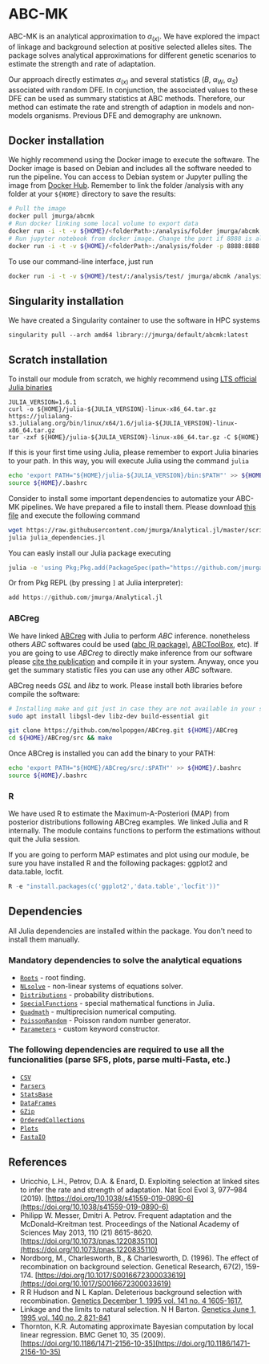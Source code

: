 # ABC-MK

ABC-MK is an analytical approximation to $\alpha_{(x)}$. We have explored the impact of linkage and background selection at positive selected alleles sites. The package solves analytical approximations for different genetic scenarios to estimate the strength and rate of adaptation.

Our approach directly estimates $\alpha_{(x)}$ and several statistics ($B$, $\alpha_W$, $\alpha_S$) associated with random DFE. In conjunction, the associated values to these DFE can be used as summary statistics at ABC methods. Therefore, our method can estimate the rate and strength of adaption in models and non-models organisms. Previous DFE and demography are unknown.

## Docker installation
We highly recommend using the Docker image to execute the software. The Docker image is based on Debian and includes all the software needed to run the pipeline. You can access to Debian system or Jupyter pulling the image from [Docker Hub](https://hub.docker.com/r/jmurga/abcmk). Remember to link the folder /analysis with any folder at your ```${HOME}``` directory to save the results:


```bash
# Pull the image
docker pull jmurga/abcmk
# Run docker linking some local volume to export data
docker run -i -t -v ${HOME}/<folderPath>:/analysis/folder jmurga/abcmk
# Run jupyter notebook from docker image. Change the port if 8888 is already used
docker run -i -t -v ${HOME}/<folderPath>:/analysis/folder -p 8888:8888 jmurga/abcmk /bin/bash -c "jupyter-lab --ip='*' --port=8888 --no-browser --allow-root"
```

To use our command-line interface, just run

```bash
docker run -i -t -v ${HOME}/test/:/analysis/test/ jmurga/abcmk /analysis/abcmk_cli.jl
```

## Singularity installation
We have created a Singularity container to use the software in HPC systems

```singularity
singularity pull --arch amd64 library://jmurga/default/abcmk:latest
```

## Scratch installation
To install our module from scratch, we highly recommend using [LTS official Julia binaries](https://julialang.org/downloads/)

```
JULIA_VERSION=1.6.1
curl -o ${HOME}/julia-${JULIA_VERSION}-linux-x86_64.tar.gz https://julialang-s3.julialang.org/bin/linux/x64/1.6/julia-${JULIA_VERSION}-linux-x86_64.tar.gz
tar -zxf ${HOME}/julia-${JULIA_VERSION}-linux-x86_64.tar.gz -C ${HOME}
``` 

If this is your first time using Julia, please remember to export Julia binaries to your path. In this way, you will execute Julia using the command ```julia```

```bash
echo 'export PATH="${HOME}/julia-${JULIA_VERSION}/bin:$PATH"' >> ${HOME}/.bashrc
source ${HOME}/.bashrc
```

Consider to install some important dependencies to automatize your ABC-MK pipelines. We have prepared a file to install them. Please download [this file](https://raw.githubusercontent.com/jmurga/Analytical.jl/master/scripts/julia_dependencies.jl) and execute the following command


```bash
wget https://raw.githubusercontent.com/jmurga/Analytical.jl/master/scripts/julia_dependencies.jl
julia julia_dependencies.jl
```

You can easly install our Julia package executing

```bash
julia -e 'using Pkg;Pkg.add(PackageSpec(path="https://github.com/jmurga/Analytical.jl"))'
```

Or from Pkg REPL (by pressing `]` at Julia interpreter):

```julia
add https://github.com/jmurga/Analytical.jl
```

### ABCreg
We have linked [ABCreg](https://github.com/molpopgen/ABCreg) with Julia to perform *ABC* inference. nonetheless others *ABC* softwares could be used ([abc (R package)](https://doi.org/10.1111/j.2041-210X.2011.00179.x), [ABCToolBox](https://doi.org/10.1186/1471-2105-11-116), etc). If you are going to use *ABCreg* to directly make inference from our software please [cite the publication](https://doi.org/10.1186/1471-2156-10-35) and compile it in your system. Anyway, once you get the summary statistic files you can use any other *ABC* software.

ABCreg needs *GSL* and *libz* to work. Please install both libraries before compile the software:

```bash 
# Installing make and git just in case they are not available in your system
sudo apt install libgsl-dev libz-dev build-essential git
```

```bash
git clone https://github.com/molpopgen/ABCreg.git ${HOME}/ABCreg
cd ${HOME}/ABCreg/src && make
```

Once ABCreg is installed you can add the binary to your PATH:

```bash 
echo 'export PATH="${HOME}/ABCreg/src/:$PATH"' >> ${HOME}/.bashrc
source ${HOME}/.bashrc
```

### R
We have used R to estimate the Maximum-A-Posteriori (MAP) from posterior distributions following ABCreg examples. We linked Julia and R internally. The module contains functions to perform the estimations without quit the Julia session.

If you are going to perform MAP estimates and plot using our module, be sure you have installed R and the following packages: ggplot2 and data.table, locfit. 

```R
R -e "install.packages(c('ggplot2','data.table','locfit'))"
```

## Dependencies
All Julia dependencies are installed within the package. You don't need to install them manually.

### Mandatory dependencies to solve the analytical equations
- [`Roots`](https://github.com/JuliaMath/Roots.jl) - root finding.
- [`NLsolve`](https://github.com/JuliaStats/Distributions.jl) - non-linear systems of equations solver.
- [`Distributions`](https://github.com/JuliaStats/Distributions.jl) - probability distributions.
- [`SpecialFunctions`](https://github.com/JuliaMath/SpecialFunctions.jl) - special mathematical functions in Julia.
- [`Quadmath`](https://github.com/JuliaMath/Quadmath.jl) - multiprecision numerical computing.
- [`PoissonRandom`](https://github.com/SciML/PoissonRandom.jl) - Poisson random number generator.
- [`Parameters`](https://github.com/mauro3/Parameters.jl) - custom keyword constructor.

### The following dependencies are required to use all the funcionalities (parse SFS, plots, parse multi-Fasta, etc.)
- [`CSV`](https://github.com/JuliaNLSolvers/Optim.jl)
- [`Parsers`](https://github.com/JuliaStats/Distributions.jl)
- [`StatsBase`](https://github.com/JuliaStats/Distances.jl)
- [`DataFrames`](https://github.com/JuliaStats/Distances.jl)
- [`GZip`](https://github.com/JuliaIO/GZip.jl)
- [`OrderedCollections`](https://github.com/JuliaCollections/OrderedCollections.jl)
- [`Plots`](https://github.com/JuliaPlots/Plots.jl)
- [`FastaIO`](https://github.com/carlobaldassi/FastaIO.jl)

## References
- Uricchio, L.H., Petrov, D.A. & Enard, D. Exploiting selection at linked sites to infer the rate and strength of adaptation. Nat Ecol Evol 3, 977–984 (2019). [https://doi.org/10.1038/s41559-019-0890-6](https://doi.org/10.1038/s41559-019-0890-6)
- Philipp W. Messer, Dmitri A. Petrov. Frequent adaptation and the McDonald–Kreitman test. Proceedings of the National Academy of Sciences May 2013, 110 (21) 8615-8620. [https://doi.org/10.1073/pnas.1220835110](https://doi.org/10.1073/pnas.1220835110)
- Nordborg, M., Charlesworth, B., & Charlesworth, D. (1996). The effect of recombination on background selection. Genetical Research, 67(2), 159-174. [https://doi.org/10.1017/S0016672300033619](https://doi.org/10.1017/S0016672300033619)
- R R Hudson and N L Kaplan. Deleterious background selection with recombination. [Genetics December 1, 1995 vol. 141 no. 4 1605-1617.](https://www.genetics.org/content/141/4/1605)
- Linkage and the limits to natural selection. N H Barton. [Genetics June 1, 1995 vol. 140 no. 2 821-841](https://www.genetics.org/content/140/2/821)
- Thornton, K.R. Automating approximate Bayesian computation by local linear regression. BMC Genet 10, 35 (2009). [https://doi.org/10.1186/1471-2156-10-35](https://doi.org/10.1186/1471-2156-10-35)
